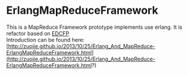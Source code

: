 ErlangMapReduceFramework
========================

This is a MapReduce Framework prototype implements use erlang. It is refactor based on [EDCFP](https://github.com/zuojie/EDCFP)   
Introduction can be found here:   
[http://zuojie.github.io/2013/10/25/Erlang_And_MapReduce-ErlangMapReduceFramework.html](http://zuojie.github.io/2013/10/25/Erlang_And_MapReduce-ErlangMapReduceFramework.html?)
